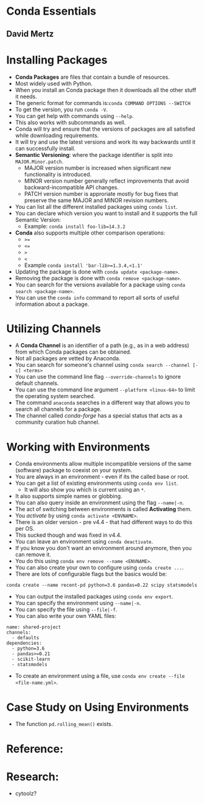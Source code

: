 # Conda Essentials
## David Mertz

# Installing Packages
- **Conda Packages** are files that contain a bundle of resources.
- Most widely used with Python.
- When you install an Conda package then it downloads all the other stuff it needs.
- The generic format for commands is:`conda COMMAND OPTIONS --SWITCH`
- To get the version, you run `conda -V`.
- You can get help with commands using `--help`.
- This also works with subcommands as well.
- Conda will try and ensure that the versions of packages are all satisfied while downloading requirements.
- It will try and use the latest versions and work its way backwards until it can successfully install.
- **Semantic Versioning**: where the package identifier is split into `MAJOR.Minor.patch`.
  - MAJOR version number is increased when significant new functionality is introduced.
  - MINOR version number generally reflect improvements that avoid backward-incompatible API changes.
  - PATCH version number is approriate mostly for bug fixes that preserve the same MAJOR and MINOR revision numbers.
- You can list all the different installed packages using `conda list`.
- You can declare which version you want to install and it supports the full Semantic Version:
  - Example: `conda install foo-lib=14.3.2`
- **Conda** also supports multiple other comparison operations:
  - `>=`
  - `<=`
  - `>`
  - `<`
  - Example `conda install 'bar-lib>=1.3.4,<1.1'`
- Updating the package is done with `conda update <package-name>`.
- Removing the package is done with `conda remove <package-name>`.
- You can search for the versions available for a package using `conda search <package-name>`.
- You can use the `conda info` command to report all sorts of useful information about a package.


# Utilizing Channels
- A **Conda Channel** is an identifier of a path (e.g., as in a web address) from which Conda packages can be obtained.
- Not all packages are vetted by Anaconda.
- You can search for someone's channel using `conda search --channel [-c] <terms>`
- You can use the command line flag `--override-channels` to ignore default channels.
- You can use the command line argument `--platform <linux-64>` to limit the operating system searched.
- The command `anaconda` searches in a different way that allows you to search all channels for a package.
- The channel called *conda-forge* has a special status that acts as a community curation hub channel.


# Working with Environments
- Conda environments allow multiple incompatible versions of the same (software) package to coexist on your system.
- You are always in an environment - even if its the called base or root.
- You can get a list of existing environments using `conda env list`.
  - It will also show you which is current using an `*`.
- It also supports simple names or globbing.
- You can also query inside an environment using the flag `--name|-n`.
- The act of switching between environments is called **Activating** them.
- You *activate* by using `conda activate <ENVNAME>`.
- There is an older version - pre v4.4 - that had different ways to do this per OS.
- This sucked though and was fixed in v4.4.
- You can leave an environment using `conda deactivate`.
- If you know you don't want an environment around anymore, then you can remove it.
- You do this using `conda env remove --name <ENVNAME>`.
- You can also create your own to configure using `conda create ...`.
- There are lots of configurable flags but the basics would be:
```
conda create --name recent-pd python=3.6 pandas=0.22 scipy statsmodels
```
- You can output the installed packages using `conda env export`.
- You can specify the environment using `--name|-n`.
- You can specify the file using `--file|-f`.
- You can also write your own YAML files:
```
name: shared-project
channels:
  - defaults
dependencies:
  - python=3.6
  - pandas>=0.21
  - scikit-learn
  - statsmodels
```
- To create an environment using a file, use `conda env create --file <file-name.yml>`.


# Case Study on Using Environments
- The function `pd.rolling_mean()` exists.





# Reference:

# Research:
- cytoolz?
